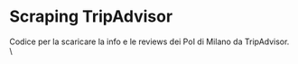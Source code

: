 # Scraping TripAdvisor

Codice per la scaricare la info e le reviews dei PoI di Milano da TripAdvisor. \